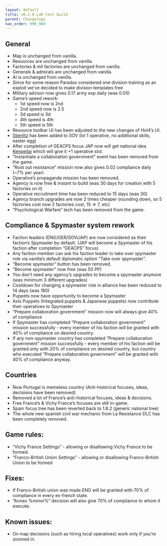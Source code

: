 ```yaml
---
layout: default
title: v0.2.0 LaR test build
parent: Changelogs
nav_order: 999_960
---
```

## General
* Map is unchanged from vanilla.
* Resources are unchanged from vanilla.
* Factories & mil factories are unchanged from vanilla.
* Generals & admirals are unchanged from vanilla.
* AI is unchanged from vanilla.
* Since for some reason Paradox considered one division training as an exploit we’ve decided to make division templates free
* Military advisor now gives 0.17 army exp daily (was 0.05)
* Game’s speed rework: 
  * 1st speed now is 2nd
  * 2nd speed now is 2.5
  * 3d speed is 3d
  * 4th speed is 4th
  * 5th speed is 5th
* Resource toolbar UI has been adjusted to the new changes of HoI4’s UI.
* [Stierlitz](https://en.wikipedia.org/wiki/Stierlitz) has been added to SOV (lvl 1 operative, no additional skills, easter egg)
* After completion of GEACPS focus JAP now will get national idea [Kenpeitai](https://en.wikipedia.org/wiki/Kenpeitai) which will give it +1 operative slot.
* “Instantiate a collaboration government” event has been removed from the game.
* “Root out resistance” mission now also gives 0.02 compliance daily (~7% per year)
* Operative’s propaganda mission has been removed.
* Agency is now free & instant to build (was 30 days for creation with 5 factories on it)
* Operative recruitment time has been reduced to 15 days (was 30)
* Agency branch upgrades are now 2 times cheaper (rounding down, so 5 factories cost now 2 factories cost, 15 => 7, etc)
* “Psychological Warfare” tech has been removed from the game.

## Compliance & Spymaster system rework
* Faction leaders (ENG/GER/SOV/JAP) are now considered as their faction’s Spymaster by default. (JAP will become a Spymaster of his faction after completion “GEACPS” focus) 
* Any faction member can ask his faction leader to take over spymaster role via vanilla’s default diplomatic option “Take over spymaster”.
* “Become spymaster” button has been removed.
* “Become spymaster” now free (was 50 PP)
* You don’t need any agency’s upgrades to become a spymaster anymore (was minimum 3 different upgrades)
* Cooldown for changing a spymaster role in alliance has been reduced to 14 days (was 180)
* Puppets now have opportunity to become a Spymaster
* Axis Puppets (Integrated puppets & Japanese puppets) now contribute their operatives to Spymaster
* “Prepare collaboration government” mission now will always give 40% of compliance
* If Spymaster has completed “Prepare collaboration government” mission successfully - every member of his faction will be granted with 40% of compliance on desired country.
* If any non-spymaster country has completed “Prepare collaboration government” mission successfully - every member of his faction will be granted only with 20% of compliance on desired country, but country who executed “Prepare collaboration government” will be granted with 40% of compliance anyway.

## Countries
* Now Portugal is memeless country (Anti-historical focuses, ideas, decisions have been removed)
* Removed a lot of France’s anti-historical focuses, ideas & decisions. 
* Free France’s & Vichy France’s focuses are still in-game.
* Spain focus tree has been reverted back to 1.8.2 (generic national tree)
* The whole new spanish civil war mechanic from La Resistance DLC has been completely removed.

## Game rules:
* “Vichy France Settings” - allowing or disallowing Vichy France to be formed.
* “Franco-British Union Settings” - allowing or disallowing Franco-British Union to be  formed

## Fixes:
* If Franco-British union was made ENG will be granted with 70% of compliance in every ex-french state.
* “Annex %minor%” decision will also give 70% of compliance to whom it execute.

## Known issues:
* On map decisions (such as hiring local operatives) work only if you’re zoomed in.